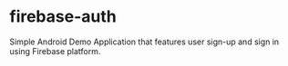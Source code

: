 # firebase-auth

Simple Android Demo Application that features user sign-up and sign in using Firebase platform.

